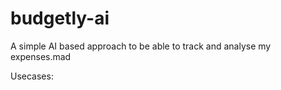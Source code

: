 # budgetly-ai
A simple AI based approach to be able to track and analyse my expenses.mad

Usecases: 
<TODO>
